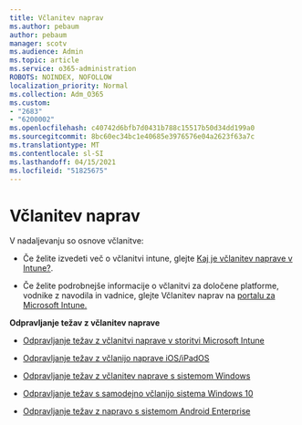 ```yaml
---
title: Včlanitev naprav
ms.author: pebaum
author: pebaum
manager: scotv
ms.audience: Admin
ms.topic: article
ms.service: o365-administration
ROBOTS: NOINDEX, NOFOLLOW
localization_priority: Normal
ms.collection: Adm_O365
ms.custom:
- "2683"
- "6200002"
ms.openlocfilehash: c40742d6bfb7d0431b788c15517b50d34dd199a0
ms.sourcegitcommit: 8bc60ec34bc1e40685e3976576e04a2623f63a7c
ms.translationtype: MT
ms.contentlocale: sl-SI
ms.lasthandoff: 04/15/2021
ms.locfileid: "51825675"
---
```

# <a name="how-to-enroll-devices"></a>Včlanitev naprav

V nadaljevanju so osnove včlanitve:

- Če želite izvedeti več o včlanitvi intune, glejte [Kaj je včlanitev naprave v Intune?](https://docs.microsoft.com/mem/intune/enrollment/device-enrollment).

- Če želite podrobnejše informacije o včlanitvi za določene platforme, vodnike z navodila in vadnice, glejte Včlanitev naprav na [portalu za Microsoft Intune.](https://docs.microsoft.com/mem/intune/enrollment/)

**Odpravljanje težav z včlanitev naprave**

- [Odpravljanje težav z včlanitvi naprave v storitvi Microsoft Intune](https://docs.microsoft.com/mem/intune/enrollment/troubleshoot-device-enrollment-in-intune)

- [Odpravljanje težav z včlanijo naprave iOS/iPadOS](https://docs.microsoft.com/mem/intune/enrollment/troubleshoot-ios-enrollment-errors)

- [Odpravljanje težav z včlanitev naprave s sistemom Windows](https://docs.microsoft.com/mem/intune/enrollment/troubleshoot-windows-enrollment-errors)

- [Odpravljanje težav s samodejno včlanijo sistema Windows 10](https://docs.microsoft.com/mem/intune/enrollment/troubleshoot-windows-auto-enrollment)

- [Odpravljanje težav z napravo s sistemom Android Enterprise](https://docs.microsoft.com/mem/intune/enrollment/troubleshoot-android-enrollment)


